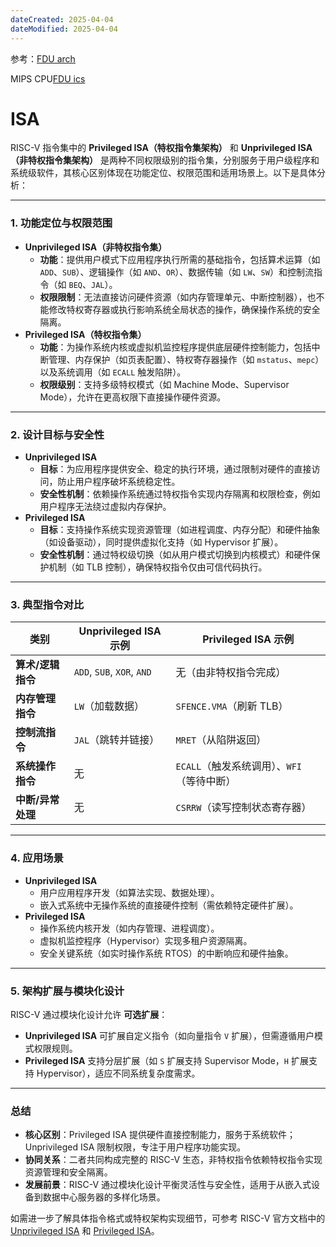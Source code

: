 ```yaml
---
dateCreated: 2025-04-04
dateModified: 2025-04-04
---
```

参考：<a href=" https://fducslg.github.io/Arch-2022Spring-FDU/%E5%AE%9E%E9%AA%8C%E7%8E%AF%E5%A2%83/">FDU arch</a>

MIPS CPU<a href="https://cjinfdu.github.io/ics24/">FDU ics</a>

# ISA

RISC-V 指令集中的 **Privileged ISA（特权指令集架构）** 和 **Unprivileged ISA（非特权指令集架构）** 是两种不同权限级别的指令集，分别服务于用户级程序和系统级软件，其核心区别体现在功能定位、权限范围和适用场景上。以下是具体分析：

---

### **1. 功能定位与权限范围**
- **Unprivileged ISA（非特权指令集）**
  - **功能**：提供用户模式下应用程序执行所需的基础指令，包括算术运算（如 `ADD`、`SUB`）、逻辑操作（如 `AND`、`OR`）、数据传输（如 `LW`、`SW`）和控制流指令（如 `BEQ`、`JAL`）。
  - **权限限制**：无法直接访问硬件资源（如内存管理单元、中断控制器），也不能修改特权寄存器或执行影响系统全局状态的操作，确保操作系统的安全隔离。
- **Privileged ISA（特权指令集）**
  - **功能**：为操作系统内核或虚拟机监控程序提供底层硬件控制能力，包括中断管理、内存保护（如页表配置）、特权寄存器操作（如 `mstatus`、`mepc`）以及系统调用（如 `ECALL` 触发陷阱）。
  - **权限级别**：支持多级特权模式（如 Machine Mode、Supervisor Mode），允许在更高权限下直接操作硬件资源。

---

### **2. 设计目标与安全性**
- **Unprivileged ISA**
  - **目标**：为应用程序提供安全、稳定的执行环境，通过限制对硬件的直接访问，防止用户程序破坏系统稳定性。
  - **安全性机制**：依赖操作系统通过特权指令实现内存隔离和权限检查，例如用户程序无法绕过虚拟内存保护。
- **Privileged ISA**
  - **目标**：支持操作系统实现资源管理（如进程调度、内存分配）和硬件抽象（如设备驱动），同时提供虚拟化支持（如 Hypervisor 扩展）。
  - **安全性机制**：通过特权级切换（如从用户模式切换到内核模式）和硬件保护机制（如 TLB 控制），确保特权指令仅由可信代码执行。

---

### **3. 典型指令对比**

| **类别**               | **Unprivileged ISA 示例**                     | **Privileged ISA 示例**                     |
|------------------------|-----------------------------------------------|---------------------------------------------|
| **算术/逻辑指令**       | `ADD`, `SUB`, `XOR`, `AND`                    | 无（由非特权指令完成）                      |
| **内存管理指令**        | `LW`（加载数据）                              | `SFENCE.VMA`（刷新 TLB）                    |
| **控制流指令**          | `JAL`（跳转并链接）                           | `MRET`（从陷阱返回）                        |
| **系统操作指令**        | 无                                            | `ECALL`（触发系统调用）、`WFI`（等待中断）|
| **中断/异常处理**       | 无                                            | `CSRRW`（读写控制状态寄存器）|

---

### **4. 应用场景**
- **Unprivileged ISA**
  - 用户应用程序开发（如算法实现、数据处理）。
  - 嵌入式系统中无操作系统的直接硬件控制（需依赖特定硬件扩展）。
- **Privileged ISA**
  - 操作系统内核开发（如内存管理、进程调度）。
  - 虚拟机监控程序（Hypervisor）实现多租户资源隔离。
  - 安全关键系统（如实时操作系统 RTOS）的中断响应和硬件抽象。

---

### **5. 架构扩展与模块化设计**

RISC-V 通过模块化设计允许 **可选扩展**：

- **Unprivileged ISA** 可扩展自定义指令（如向量指令 `V` 扩展），但需遵循用户模式权限规则。
- **Privileged ISA** 支持分层扩展（如 `S` 扩展支持 Supervisor Mode，`H` 扩展支持 Hypervisor），适应不同系统复杂度需求。

---

### **总结**
- **核心区别**：Privileged ISA 提供硬件直接控制能力，服务于系统软件；Unprivileged ISA 限制权限，专注于用户程序功能实现。
- **协同关系**：二者共同构成完整的 RISC-V 生态，非特权指令依赖特权指令实现资源管理和安全隔离。
- **发展前景**：RISC-V 通过模块化设计平衡灵活性与安全性，适用于从嵌入式设备到数据中心服务器的多样化场景。

如需进一步了解具体指令格式或特权架构实现细节，可参考 RISC-V 官方文档中的 [Unprivileged ISA](https://riscv.org/specifications/) 和 [Privileged ISA](https://riscv.org/specifications/privileged-isa/)。
